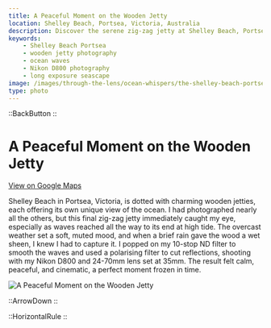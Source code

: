 ```yaml
---
title: A Peaceful Moment on the Wooden Jetty
location: Shelley Beach, Portsea, Victoria, Australia
description: Discover the serene zig-zag jetty at Shelley Beach, Portsea, captured with smooth waves, muted tones, and a cinematic rainy-day mood.
keywords:
    - Shelley Beach Portsea
    - wooden jetty photography
    - ocean waves
    - Nikon D800 photography
    - long exposure seascape
image: /images/through-the-lens/ocean-whispers/the-shelley-beach-portsea.jpg
type: photo
---
```


::BackButton
::

# A Peaceful Moment on the Wooden Jetty

<a href="https://maps.app.goo.gl/tW3Z2VEndoafwUV78" target="_blank" rel="noopener noreferrer">View on Google Maps</a>

Shelley Beach in Portsea, Victoria, is dotted with charming wooden jetties, each offering its own unique view of the ocean. I had photographed nearly all the others, but this final zig-zag jetty immediately caught my eye, especially as waves reached all the way to its end at high tide. The overcast weather set a soft, muted mood, and when a brief rain gave the wood a wet sheen, I knew I had to capture it. I popped on my 10-stop ND filter to smooth the waves and used a polarising filter to cut reflections, shooting with my Nikon D800 and 24-70mm lens set at 35mm. The result felt calm, peaceful, and cinematic, a perfect moment frozen in time.

![A Peaceful Moment on the Wooden Jetty](/images/through-the-lens/ocean-whispers/the-shelley-beach-portsea.jpg)

<div class="mb-8"></div>

::ArrowDown
::

<div class="mb-8"></div>

::HorizontalRule
::
